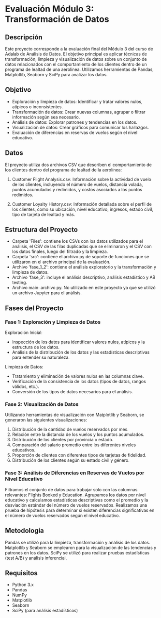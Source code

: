 
# Evaluación Módulo 3: Transformación de Datos


## Descripción
Este proyecto corresponde a la evaluación final del Módulo 3 del curso de Adalab de Análisis de Datos. El objetivo principal es aplicar técnicas de transformación, limpieza y visualización de datos sobre un conjunto de datos relacionados con el comportamiento de los clientes dentro de un programa de lealtad de una aerolínea. Utilizamos herramientas de Pandas, Matplotlib, Seaborn y SciPy para analizar los datos.

## Objetivo
- Exploración y limpieza de datos: Identificar y tratar valores nulos, atípicos o inconsistentes.
- Transformación de datos: Crear nuevas columnas, agrupar o filtrar información según sea necesario.
- Análisis de datos: Explorar patrones y tendencias en los datos.
- Visualización de datos: Crear gráficos para comunicar los hallazgos.
- Evaluación de diferencias en reservas de vuelos según el nivel educativo.

## Datos
El proyecto utiliza dos archivos CSV que describen el comportamiento de los clientes dentro del programa de lealtad de la aerolínea:

1) Customer Flight Analysis.csv: Información sobre la actividad de vuelo de los clientes, incluyendo el número de vuelos, distancia volada, puntos acumulados y redimidos, y costos asociados a los puntos redimidos.

2) Customer Loyalty History.csv: Información detallada sobre el perfil de los clientes, como su ubicación, nivel educativo, ingresos, estado civil, tipo de tarjeta de lealtad y más.


## Estructura del Proyecto

- Carpeta 'Files': contiene los CSVs con los datos utilizados para el análisis, el CSV de las filas duplicadas que se eliminaron y el CSV con los datos finales, luego del filtrado y la limpieza. 
- Carpeta 'src': contiene el archivo py de soporte de funciones que se utilizaron en el archivo principal de la evaluación. 
- Archivo 'fase_1_2': contiene el análisis exploratorio y la transformación y limpieza de datos. 
- Archivo 'fase_3': incluye el análisis descriptivo, análisis estadístico y AB testing. 
- Archivo main: archivo py. No utilizado en este proyecto ya que se utilizó un archivo Jupyter para el análisis. 

## Fases del Proyecto

###  Fase 1: Exploración y Limpieza de Datos

Exploración Inicial:

- Inspección de los datos para identificar valores nulos, atípicos y la estructura de los datos.
- Análisis de la distribución de los datos y las estadísticas descriptivas para entender su naturaleza.

Limpieza de Datos:

- Tratamiento y eliminación de valores nulos en las columnas clave.
- Verificación de la consistencia de los datos (tipos de datos, rangos válidos, etc.).
- Conversión de los tipos de datos necesarios para el análisis.

### Fase 2: Visualización de Datos

Utilizando herramientas de visualización con Matplotlib y Seaborn, se generaron las siguientes visualizaciones:

1) Distribución de la cantidad de vuelos reservados por mes.
2) Relación entre la distancia de los vuelos y los puntos acumulados.
3) Distribución de los clientes por provincia o estado.
4) Comparación del salario promedio entre los diferentes niveles educativos.
5) Proporción de clientes con diferentes tipos de tarjetas de fidelidad.
6) Distribución de los clientes según su estado civil y género.

###  Fase 3: Análisis de Diferencias en Reservas de Vuelos por Nivel Educativo

Filtramos el conjunto de datos para trabajar solo con las columnas relevantes: Flights Booked y Education.
Agrupamos los datos por nivel educativo y calculamos estadísticas descriptivas como el promedio y la desviación estándar del número de vuelos reservados.
Realizamos una prueba de hipótesis para determinar si existen diferencias significativas en el número de vuelos reservados según el nivel educativo.


## Metodología

Pandas se utilizó para la limpieza, transformación y análisis de los datos.
Matplotlib y Seaborn se emplearon para la visualización de las tendencias y patrones en los datos.
SciPy se utilizó para realizar pruebas estadísticas (test A/B) y análisis inferencial.


## Requisitos

- Python 3.x
- Pandas
- NumPy
- Matplotlib
- Seaborn
- SciPy (para análisis estadísticos)










